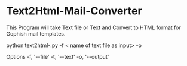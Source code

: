 # Text2Html-Mail-Converter
This Program will take Text file or Text and Convert to HTML format for Gophish mail templates.

python text2html-.py -f < name of text file as input> -o <HTML Output name>

Options
-f, '--file'
-t, '--text'
-o, '--output'
